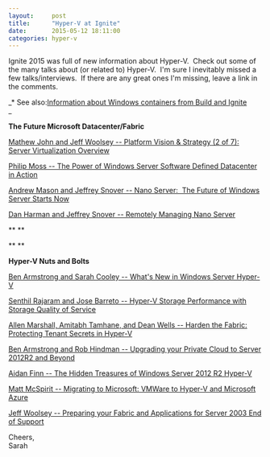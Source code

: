```yaml
---
layout:     post
title:      "Hyper-V at Ignite"
date:       2015-05-12 18:11:00
categories: hyper-v
---
```

Ignite 2015 was full of new information about Hyper-V.  Check out some of the many talks about (or related to) Hyper-V.  I'm sure I inevitably missed a few talks/interviews.  If there are any great ones I'm missing, leave a link in the comments.

 _* See also:[Information about Windows containers from Build and Ignite](/b/virtualization/archive/2015/05/11/windows-server-containers-and-hyper-v-containers-debut-at-ignite-and-build.aspx "Information about Windows containers from Build and Ignite")  
_

 **The Future Microsoft Datacenter/Fabric**

[Mathew John and Jeff Woolsey -- Platform Vision & Strategy (2 of 7): Server Virtualization Overview](https://channel9.msdn.com/Events/Ignite/2015/BRK2466 "Mathew John and Jeff Woolsey -- Platform Vision Strategy \(2 of 7\): Server Virtualization Overview")

[Philip Moss -- The Power of Windows Server Software Defined Datacenter in Action](https://channel9.msdn.com/Events/Ignite/2015/BRK2469 "Philip Moss -- The Power of Windows Server Software Defined Datacenter in Action")

[Andrew Mason and Jeffrey Snover -- Nano Server:  The Future of Windows Server Starts Now](https://channel9.msdn.com/Events/Ignite/2015/BRK2461 "Andrew Mason and Jeffrey Snover -- Nano Server: The Future of Windows Server Starts Now")

[Dan Harman and Jeffrey Snover -- Remotely Managing Nano Server](https://channel9.msdn.com/Events/Ignite/2015/BRK3455 "Dan Harman and Jeffrey Snover -- Remotely Managing Nano Server")

 ** **

 ** **

 **Hyper-V Nuts and Bolts**

[Ben Armstrong and Sarah Cooley -- What's New in Windows Server Hyper-V](https://channel9.msdn.com/Events/Ignite/2015/BRK3461 "Ben Armstrong and Sarah Cooley -- What's New in Windows Server Hyper-V")

[Senthil Rajaram and Jose Barreto -- Hyper-V Storage Performance with Storage Quality of Service](https://channel9.msdn.com/Events/Ignite/2015/BRK3504 "Senthil Rajaram and Jose Barreto -- Hyper-V Storage Performance with Storage Quality of Service")

[Allen Marshall, Amitabh Tamhane, and Dean Wells -- Harden the Fabric: Protecting Tenant Secrets in Hyper-V](https://channel9.msdn.com/Events/Ignite/2015/BRK3457 "Allen Marshall, Amitabh Tamhane, and Dean Wells -- Harden the Fabric: Protecting Tenant Secrets in Hyper-V")

[Ben Armstrong and Rob Hindman -- Upgrading your Private Cloud to Server 2012R2 and Beyond](https://channel9.msdn.com/Events/Ignite/2015/BRK3484 "Ben Armstrong and Rob Hindman -- Upgrading your Private Cloud to Server 2012R2 and Beyond")

[Aidan Finn -- The Hidden Treasures of Windows Server 2012 R2 Hyper-V](https://channel9.msdn.com/Events/Ignite/2015/BRK3506 "Aidan Finn -- The Hidden Treasures of Windows Server 2012R2 Hyper-V")

[Matt McSpirit -- Migrating to Microsoft: VMWare to Hyper-V and Microsoft Azure](https://channel9.msdn.com/Events/Ignite/2015/BRK3493 "Matt McSpirit -- Migrating to Microsoft: VMWare to Hyper-V and Microsoft Azure")

[Jeff Woolsey -- Preparing your Fabric and Applications for Server 2003 End of Support](https://channel9.msdn.com/Events/Ignite/2015/BRK2474 "Jeff Woolsey -- Preparing your Fabric and Applications for Server 2003 End of Support")

Cheers,  
Sarah
